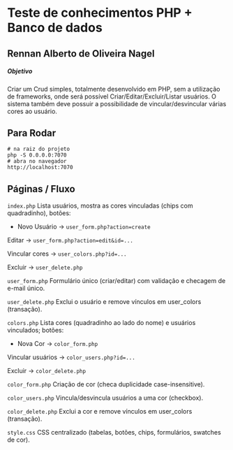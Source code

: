 # Teste de conhecimentos PHP + Banco de dados

## Rennan Alberto de Oliveira Nagel

##### Objetivo

Criar um Crud simples, totalmente desenvolvido em PHP, sem a utilização de frameworks, onde será possível Criar/Editar/Excluir/Listar usuários. O sistema também deve possuir a possibilidade de vincular/desvincular várias cores ao usuário.

## Para Rodar

```
# na raiz do projeto
php -S 0.0.0.0:7070
# abra no navegador
http://localhost:7070

```

## Páginas / Fluxo

`index.php`
Lista usuários, mostra as cores vinculadas (chips com quadradinho), botões:

- Novo Usuário → `user_form.php?action=create`

Editar → `user_form.php?action=edit&id=...`

Vincular cores → `user_colors.php?id=...`

Excluir → `user_delete.php`

`user_form.php`
Formulário único (criar/editar) com validação e checagem de e-mail único.

`user_delete.php`
Exclui o usuário e remove vínculos em user_colors (transação).

`colors.php`
Lista cores (quadradinho ao lado do nome) e usuários vinculados; botões:

- Nova Cor → `color_form.php`

Vincular usuários → `color_users.php?id=...`

Excluir → `color_delete.php`

`color_form.php`
Criação de cor (checa duplicidade case-insensitive).

`color_users.php`
Vincula/desvincula usuários a uma cor (checkbox).

`color_delete.php`
Exclui a cor e remove vínculos em user_colors (transação).

`style.css`
CSS centralizado (tabelas, botões, chips, formulários, swatches de cor).
